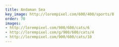 ```yaml
---
title: Andaman Sea
key_image: http://lorempixel.com/600/400/sports/8
order: 70
images:
- http://lorempixel.com/900/600/cats/6
- http://lorempixel.com/g/900/600/cats/4
- http://lorempixel.com/900/600/cats/10
---
```

